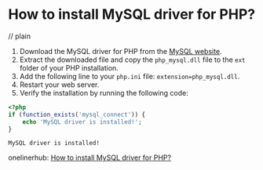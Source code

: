 # How to install MySQL driver for PHP?
// plain

1. Download the MySQL driver for PHP from the [MySQL website](https://dev.mysql.com/downloads/connector/php/).
2. Extract the downloaded file and copy the `php_mysql.dll` file to the `ext` folder of your PHP installation.
3. Add the following line to your `php.ini` file: `extension=php_mysql.dll`.
4. Restart your web server.
5. Verify the installation by running the following code:
```php
<?php
if (function_exists('mysql_connect')) {
    echo 'MySQL driver is installed!';
}
```
```
MySQL driver is installed!
```

onelinerhub: [How to install MySQL driver for PHP?](https://onelinerhub.com/php-mysql/how-to-install-mysql-driver-for-php)